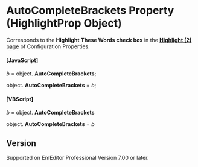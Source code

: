 # AutoCompleteBrackets Property (HighlightProp Object)

Corresponds to the **Highlight**
**These Words check box** in the
[**Highlight (2)** page](../../dlg/properties/highlight2/index) of Configuration Properties.

#### \[JavaScript\]

_b_ =
object. **AutoCompleteBrackets**;

object. **AutoCompleteBrackets** = _b_;

#### \[VBScript\]

_b_ =
object. **AutoCompleteBrackets**

object. **AutoCompleteBrackets** = _b_

## Version

Supported on EmEditor Professional Version 7.00 or later.